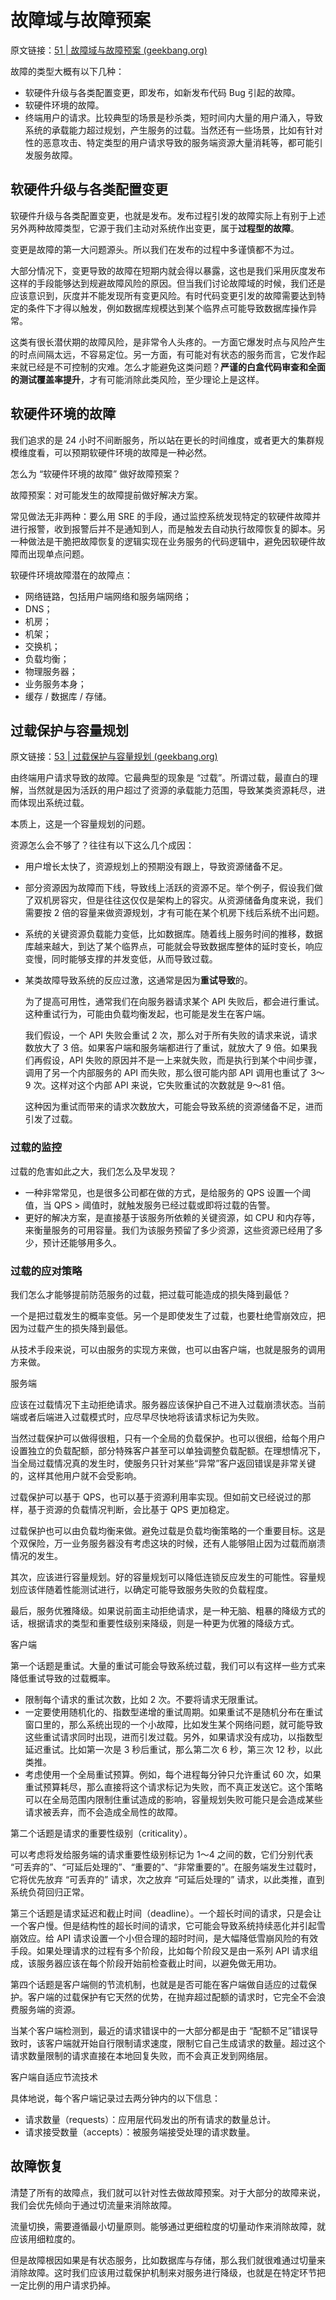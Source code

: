 # 故障域与故障预案

原文链接：[51 | 故障域与故障预案 (geekbang.org)](https://time.geekbang.org/column/article/155500)

故障的类型大概有以下几种：

- 软硬件升级与各类配置变更，即发布，如新发布代码 Bug 引起的故障。
- 软硬件环境的故障。
- 终端用户的请求。比较典型的场景是秒杀类，短时间内大量的用户涌入，导致系统的承载能力超过规划，产生服务的过载。当然还有一些场景，比如有针对性的恶意攻击、特定类型的用户请求导致的服务端资源大量消耗等，都可能引发服务故障。



## 软硬件升级与各类配置变更

软硬件升级与各类配置变更，也就是发布。发布过程引发的故障实际上有别于上述另外两种故障类型，它源于我们主动对系统作出变更，属于**过程型的故障**。

变更是故障的第一大问题源头。所以我们在发布的过程中多谨慎都不为过。

大部分情况下，变更导致的故障在短期内就会得以暴露，这也是我们采用灰度发布这样的手段能够达到规避故障风险的原因。但当我们讨论故障域的时候，我们还是应该意识到，灰度并不能发现所有变更风险。有时代码变更引发的故障需要达到特定的条件下才得以触发，例如数据库规模达到某个临界点可能导致数据库操作异常。

这类有很长潜伏期的故障风险，是非常令人头疼的。一方面它爆发时点与风险产生的时点间隔太远，不容易定位。另一方面，有可能对有状态的服务而言，它发作起来就已经是不可控制的灾难。怎么才能避免这类问题？**严谨的白盒代码审查和全面的测试覆盖率提升**，才有可能消除此类风险，至少理论上是这样。



## 软硬件环境的故障                                                 

我们追求的是 24 小时不间断服务，所以站在更长的时间维度，或者更大的集群规模维度看，可以预期软硬件环境的故障是一种必然。

怎么为 “软硬件环境的故障” 做好故障预案？

故障预案：对可能发生的故障提前做好解决方案。

常见做法无非两种：要么用 SRE 的手段，通过监控系统发现特定的软硬件故障并进行报警，收到报警后并不是通知到人，而是触发去自动执行故障恢复的脚本。另一种做法是干脆把故障恢复的逻辑实现在业务服务的代码逻辑中，避免因软硬件故障而出现单点问题。



软硬件环境故障潜在的故障点：

- 网络链路，包括用户端网络和服务端网络；
- DNS；
- 机房；
- 机架；
- 交换机；
- 负载均衡；
- 物理服务器；
- 业务服务本身；
- 缓存 / 数据库 / 存储。



## 过载保护与容量规划

原文链接：[53 | 过载保护与容量规划 (geekbang.org)](https://time.geekbang.org/column/article/159848)

由终端用户请求导致的故障。它最典型的现象是 “过载”。所谓过载，最直白的理解，当然就是因为活跃的用户超过了资源的承载能力范围，导致某类资源耗尽，进而体现出系统过载。

本质上，这是一个容量规划的问题。

资源怎么会不够了？往往有以下这么几个成因：

- 用户增长太快了，资源规划上的预期没有跟上，导致资源储备不足。

- 部分资源因为故障而下线，导致线上活跃的资源不足。举个例子，假设我们做了双机房容灾，但是往往这仅仅是架构上的容灾。从资源储备角度来说，我们需要按 2 倍的容量来做资源规划，才有可能在某个机房下线后系统不出问题。

- 系统的关键资源负载能力变低，比如数据库。随着线上服务时间的推移，数据库越来越大，到达了某个临界点，可能就会导致数据库整体的延时变长，响应变慢，同时能够支撑的并发变低，从而导致过载。

- 某类故障导致系统的反应过激，这通常是因为**重试导致**的。

  为了提高可用性，通常我们在向服务器请求某个 API 失败后，都会进行重试。这种重试行为，可能由负载均衡发起，也可能是发生在客户端。

  我们假设，一个 API 失败会重试 2 次，那么对于所有失败的请求来说，请求数放大了 3 倍。如果客户端和服务端都进行了重试，就放大了 9 倍。如果我们再假设，API 失败的原因并不是一上来就失败，而是执行到某个中间步骤，调用了另一个内部服务的 API 而失败，那么很可能内部 API 调用也重试了 3～9 次。这样对这个内部 API 来说，它失败重试的次数就是 9～81 倍。

  这种因为重试而带来的请求次数放大，可能会导致系统的资源储备不足，进而引发了过载。

### 过载的监控

过载的危害如此之大，我们怎么及早发现？

- 一种非常常见，也是很多公司都在做的方式，是给服务的 QPS 设置一个阈值，当 QPS > 阈值时，就触发服务已经过载或即将过载的告警。
- 更好的解决方案，是直接基于该服务所依赖的关键资源，如 CPU 和内存等，来衡量服务的可用容量。我们为该服务预留了多少资源，这些资源已经用了多少，预计还能够用多久。

### 过载的应对策略

我们怎么才能够提前防范服务的过载，把过载可能造成的损失降到最低？

一个是把过载发生的概率变低。另一个是即使发生了过载，也要杜绝雪崩效应，把因为过载产生的损失降到最低。

从技术手段来说，可以由服务的实现方来做，也可以由客户端，也就是服务的调用方来做。



服务端

应该在过载情况下主动拒绝请求。服务器应该保护自己不进入过载崩溃状态。当前端或者后端进入过载模式时，应尽早尽快地将该请求标记为失败。

当然过载保护可以做得很粗，只有一个全局的负载保护。也可以很细，给每个用户设置独立的负载配额，部分特殊客户甚至可以单独调整负载配额。在理想情况下，当全局过载情况真的发生时，使服务只针对某些“异常”客户返回错误是非常关键的，这样其他用户就不会受影响。

过载保护可以基于 QPS，也可以基于资源利用率实现。但如前文已经说过的那样，基于资源的负载情况判断，会比基于 QPS 更加稳定。

过载保护也可以由负载均衡来做。避免过载是负载均衡策略的一个重要目标。这是个双保险，万一业务服务器没有考虑这块的时候，还有人能够阻止因为过载而崩溃情况的发生。

其次，应该进行容量规划。好的容量规划可以降低连锁反应发生的可能性。容量规划应该伴随着性能测试进行，以确定可能导致服务失败的负载程度。

最后，服务优雅降级。如果说前面主动拒绝请求，是一种无脑、粗暴的降级方式的话，根据请求的类型和重要性级别来降级，则是一种更为优雅的降级方式。



客户端

第一个话题是重试。大量的重试可能会导致系统过载，我们可以有这样一些方式来降低重试导致的过载概率。

- 限制每个请求的重试次数，比如 2 次。不要将请求无限重试。
- 一定要使用随机化的、指数型递增的重试周期。如果重试不是随机分布在重试窗口里的，那么系统出现的一个小故障，比如发生某个网络问题，就可能导致这些重试请求同时出现，进而引发过载。另外，如果请求没有成功，以指数型延迟重试。比如第一次是 3 秒后重试，那么第二次 6 秒，第三次 12 秒，以此类推。
- 考虑使用一个全局重试预算。例如，每个进程每分钟只允许重试 60 次，如果重试预算耗尽，那么直接将这个请求标记为失败，而不真正发送它。这个策略可以在全局范围内限制住重试造成的影响，容量规划失败可能只是会造成某些请求被丢弃，而不会造成全局性的故障。

第二个话题是请求的重要性级别（criticality）。

可以考虑将发给服务端的请求重要性级别标记为 1～4 之间的数，它们分别代表 “可丢弃的”、“可延后处理的”、“重要的”、“非常重要的”。在服务端发生过载时，它将优先放弃 “可丢弃的” 请求，次之放弃 “可延后处理的” 请求，以此类推，直到系统负荷回归正常。

第三个话题是请求延迟和截止时间（deadline）。一个超长时间的请求，只是会让一个客户慢。但是结构性的超长时间的请求，它可能会导致系统持续恶化并引起雪崩效应。给 API 请求设置一个小但合理的超时时间，是大幅降低雪崩风险的有效手段。如果处理请求的过程有多个阶段，比如每个阶段又是由一系列 API 请求组成，该服务器应该在每个阶段开始前检查截止时间，以避免做无用功。

第四个话题是客户端侧的节流机制，也就是是否可能在客户端做自适应的过载保护。客户端的过载保护有它天然的优势，在抛弃超过配额的请求时，它完全不会浪费服务端的资源。

当某个客户端检测到，最近的请求错误中的一大部分都是由于 “配额不足”错误导致时，该客户端就开始自行限制请求速度，限制它自己生成请求的数量。超过这个请求数量限制的请求直接在本地回复失败，而不会真正发到网络层。



客户端自适应节流技术

具体地说，每个客户端记录过去两分钟内的以下信息：

- 请求数量（requests）：应用层代码发出的所有请求的数量总计。
- 请求接受数量（accepts）：被服务端接受处理的请求数量。

## 故障恢复

清楚了所有的故障点，我们就可以针对性去做故障预案。对于大部分的故障来说，我们会优先倾向于通过切流量来消除故障。

流量切换，需要遵循最小切量原则。能够通过更细粒度的切量动作来消除故障，就应该用细粒度的。

但是故障根因如果是有状态服务，比如数据库与存储，那么我们就很难通过切量来消除故障。这时我们应该用过载保护机制来对服务进行降级，也就是在特定环节把一定比例的用户请求扔掉。